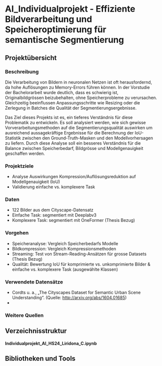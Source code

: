 # AI_Individualprojekt - Effiziente Bildverarbeitung und Speicheroptimierung für semantische Segmentierung

## Projektübersicht
### Beschreibung 
Die Verarbeitung von Bildern in neuronalen Netzen ist oft herausfordernd, da hohe Auflösungen zu Memory-Errors führen können. In der Vorstudie der Bachelorarbeit wurde deutlich, dass es schwierig ist, Originalbildgrössen beizubehalten, ohne Speicherprobleme zu verursachen. Gleichzeitig beeinflussen Anpassungsschritte wie Resizing oder die Zerlegung in Batches die Qualität der Segmentierungsergebnisse.

Das Ziel dieses Projekts ist es, ein tieferes Verständnis für diese Problematik zu entwickeln. Es soll analysiert werden, wie sich gewisse Vorverarbeitungsmethoden auf die Segmentierungsqualität auswirken um ausreichend aussagekräftige Ergebnisse für die Berechnung der IoU-Statistik zwischen den Ground-Truth-Masken und den Modellvorhersagen zu liefern. Durch diese Analyse soll ein besseres Verständnis für die Balance zwischen Speicherbedarf, Bildgrösse und Modellgenauigkeit geschaffen werden.

### Projektziele
- Analyse Auswirkungen Kompression/Auflösungsreduktion auf Modellgenauigkeit (IoU)
- Validierung einfache vs. komplexere Task
 
### Daten
- 122 Bilder aus dem Cityscape-Datensatz
- Einfache Task: segmentiert mit Deeplabv3
- Komplexere Task: segmentiert mit OneFormer (Thesis Bezug)

### Vorgehen
- Speicheranalyse: Vergleich Speicherbedarfs Modelle
- Bildkompression: Vergleich Kompressionsmethoden
- Streaming: Test von Stream-Reading-Ansätzen für grosse Datasets (Thesis Bezug)
- Qualität: Bewertung IoU für komprimierte vs. unkomprimierte Bilder & einfache vs. komplexere Task (ausgewählte Klassen)

### Verwendete Datensätze
- Cordts u. a., „The Cityscapes Dataset for Semantic Urban Scene Understanding“. (Quelle: http://arxiv.org/abs/1604.01685)
- 
### Weitere Quellen


## Verzeichnisstruktur
#### Individualprojekt_AI_HS24_Liridona_C.ipynb


## Bibliotheken und Tools









